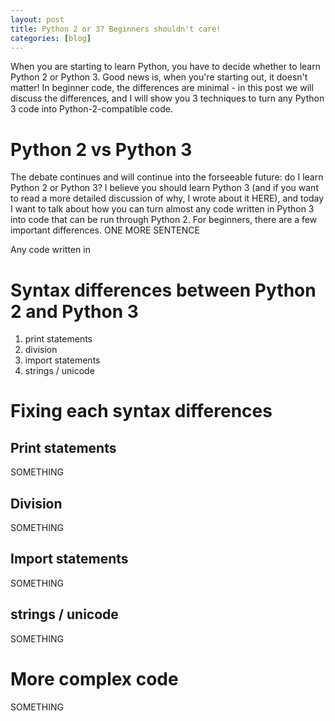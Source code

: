 ```yaml
---
layout: post
title: Python 2 or 3? Beginners shouldn't care!
categories: [blog]
---
```


When you are starting to learn Python, you have to decide whether to learn Python 2 or Python 3. Good news is, when you're starting out, it doesn't matter! In beginner code, the differences are minimal - in this post we will discuss the differences, and I will show you 3 techniques to turn any Python 3 code into Python-2-compatible code.

<!--more-->

# Python 2 vs Python 3

The debate continues and will continue into the forseeable future: do I learn Python 2 or Python 3? I believe you should learn Python 3 (and if you want to read a more detailed discussion of why, I wrote about it HERE), and today I want to talk about how you can turn almost any code written in Python 3 into code that can be run through Python 2. For beginners, there are a few important differences. ONE MORE SENTENCE

Any code written in 

# Syntax differences between Python 2 and Python 3

1. print statements
2. division
3. import statements
4. strings / unicode

# Fixing each syntax differences

## Print statements

SOMETHING

## Division

SOMETHING

## Import statements

SOMETHING

## strings / unicode

SOMETHING

# More complex code

SOMETHING
